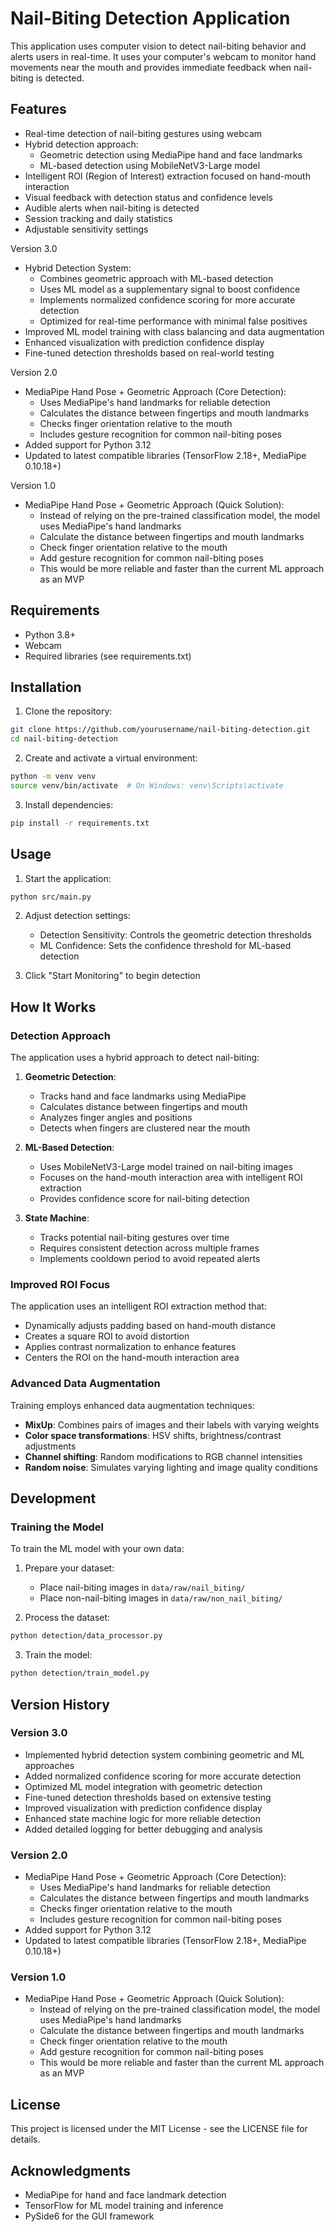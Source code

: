 # Nail-Biting Detection Application

This application uses computer vision to detect nail-biting behavior and alerts users in real-time. It uses your computer's webcam to monitor hand movements near the mouth and provides immediate feedback when nail-biting is detected.

## Features

- Real-time detection of nail-biting gestures using webcam
- Hybrid detection approach:
  - Geometric detection using MediaPipe hand and face landmarks
  - ML-based detection using MobileNetV3-Large model
- Intelligent ROI (Region of Interest) extraction focused on hand-mouth interaction
- Visual feedback with detection status and confidence levels
- Audible alerts when nail-biting is detected
- Session tracking and daily statistics
- Adjustable sensitivity settings

Version 3.0
- Hybrid Detection System:
  * Combines geometric approach with ML-based detection
  * Uses ML model as a supplementary signal to boost confidence
  * Implements normalized confidence scoring for more accurate detection
  * Optimized for real-time performance with minimal false positives
- Improved ML model training with class balancing and data augmentation
- Enhanced visualization with prediction confidence display
- Fine-tuned detection thresholds based on real-world testing

Version 2.0
- MediaPipe Hand Pose + Geometric Approach (Core Detection):
  * Uses MediaPipe's hand landmarks for reliable detection
  * Calculates the distance between fingertips and mouth landmarks
  * Checks finger orientation relative to the mouth
  * Includes gesture recognition for common nail-biting poses
- Added support for Python 3.12
- Updated to latest compatible libraries (TensorFlow 2.18+, MediaPipe 0.10.18+)

Version 1.0
- MediaPipe Hand Pose + Geometric Approach (Quick Solution):
  * Instead of relying on the pre-trained classification model, the model uses MediaPipe's hand landmarks
  * Calculate the distance between fingertips and mouth landmarks
  * Check finger orientation relative to the mouth
  * Add gesture recognition for common nail-biting poses
  * This would be more reliable and faster than the current ML approach as an MVP



## Requirements

- Python 3.8+
- Webcam
- Required libraries (see requirements.txt)

## Installation

1. Clone the repository:
```bash
git clone https://github.com/yourusername/nail-biting-detection.git
cd nail-biting-detection
```

2. Create and activate a virtual environment:
```bash
python -m venv venv
source venv/bin/activate  # On Windows: venv\Scripts\activate
```

3. Install dependencies:
```bash
pip install -r requirements.txt
```

## Usage

1. Start the application:
```bash
python src/main.py
```

2. Adjust detection settings:
   - Detection Sensitivity: Controls the geometric detection thresholds
   - ML Confidence: Sets the confidence threshold for ML-based detection

3. Click "Start Monitoring" to begin detection

## How It Works

### Detection Approach

The application uses a hybrid approach to detect nail-biting:

1. **Geometric Detection**:
   - Tracks hand and face landmarks using MediaPipe
   - Calculates distance between fingertips and mouth
   - Analyzes finger angles and positions
   - Detects when fingers are clustered near the mouth

2. **ML-Based Detection**:
   - Uses MobileNetV3-Large model trained on nail-biting images
   - Focuses on the hand-mouth interaction area with intelligent ROI extraction
   - Provides confidence score for nail-biting detection

3. **State Machine**:
   - Tracks potential nail-biting gestures over time
   - Requires consistent detection across multiple frames
   - Implements cooldown period to avoid repeated alerts

### Improved ROI Focus

The application uses an intelligent ROI extraction method that:
- Dynamically adjusts padding based on hand-mouth distance
- Creates a square ROI to avoid distortion
- Applies contrast normalization to enhance features
- Centers the ROI on the hand-mouth interaction area

### Advanced Data Augmentation

Training employs enhanced data augmentation techniques:
- **MixUp**: Combines pairs of images and their labels with varying weights
- **Color space transformations**: HSV shifts, brightness/contrast adjustments
- **Channel shifting**: Random modifications to RGB channel intensities
- **Random noise**: Simulates varying lighting and image quality conditions

## Development

### Training the Model

To train the ML model with your own data:

1. Prepare your dataset:
   - Place nail-biting images in `data/raw/nail_biting/`
   - Place non-nail-biting images in `data/raw/non_nail_biting/`

2. Process the dataset:
```bash
python detection/data_processor.py
```

3. Train the model:
```bash
python detection/train_model.py
```

## Version History

### Version 3.0
- Implemented hybrid detection system combining geometric and ML approaches
- Added normalized confidence scoring for more accurate detection
- Optimized ML model integration with geometric detection
- Fine-tuned detection thresholds based on extensive testing
- Improved visualization with prediction confidence display
- Enhanced state machine logic for more reliable detection
- Added detailed logging for better debugging and analysis

### Version 2.0
- MediaPipe Hand Pose + Geometric Approach (Core Detection):
  * Uses MediaPipe's hand landmarks for reliable detection
  * Calculates the distance between fingertips and mouth landmarks
  * Checks finger orientation relative to the mouth
  * Includes gesture recognition for common nail-biting poses
- Added support for Python 3.12
- Updated to latest compatible libraries (TensorFlow 2.18+, MediaPipe 0.10.18+)

### Version 1.0
- MediaPipe Hand Pose + Geometric Approach (Quick Solution):
  * Instead of relying on the pre-trained classification model, the model uses MediaPipe's hand landmarks
  * Calculate the distance between fingertips and mouth landmarks
  * Check finger orientation relative to the mouth
  * Add gesture recognition for common nail-biting poses
  * This would be more reliable and faster than the current ML approach as an MVP

## License

This project is licensed under the MIT License - see the LICENSE file for details.

## Acknowledgments

- MediaPipe for hand and face landmark detection
- TensorFlow for ML model training and inference
- PySide6 for the GUI framework